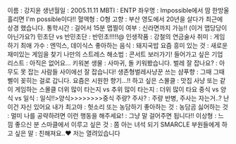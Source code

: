 이름 : 강지윤
생년월일 : 2005.11.11
MBTI : ENTP
좌우명 : Impossible에서 땀 한방울 흘리면 I'm possible이다!!
혈액형 : O형
고향 : 부산 영도에서 20년을 살다가 최근에 상경 했습니다.
통학시간 : 걸어서 15분
맵찔이 여부 : 신라면까지 가능!! (이거 맵당당이 아닌가요?)
민초단 vs 반민초단 : 반민초!!!!!@
인생작품 : 강철의 연금술사
취미 : 게임하기
최애 가수 : 엔믹스, 데이식스
좋아하는 음식 : 돼지국밥
요즘 흥미 있는 것 : 새로운 재미있는 게임을 찾기
나만의 스트레스 해소법 : 콘서트 보러가기!
들어가고 싶은 기업 리스트 : 아직은 없어요...
키워본 생물 : 사마귀, 돌 키워봤습니다.
벌레 잘 잡나요? : 아무도 못 잡는 사람들 사이에선 잘 잡습니다! 생존형벌레사냥꾼
쓰는 샴푸향 : 그때 그때 삘이 꽂히는 걸로 갑니다. 요즘은 시원한 향기...!!
하고 싶은 스몰클 : 맛집 사냥 또는 같이 게임하는 스몰클
더위 많이 타는지 vs 추위 많이 타는지 : 더위 많이 타요
중식 vs 양식 vs 일식 : 일식!!>양식>>>>>>>>중식
주량? 주사? : 주량 반병, 주사는 자는거..?
난 이건 자신 있어요 내가 최고야 : 헛소리 또는 농담하기
좋아하는 것 : 농담곰
싫어하는 것 : 멀미
나를 공략하려면 이런 행동을 해주세요! : 그냥 말 걸어주면 됩니다!!
이상형 : 느낌 좋으신 분
스마클에서 이루고 싶은 것 : 쫌 아는 녀석 되기
SMARCLE 부원들에게 하고 싶은 말 : 친해져요..♥ 저는 열려있습니다
